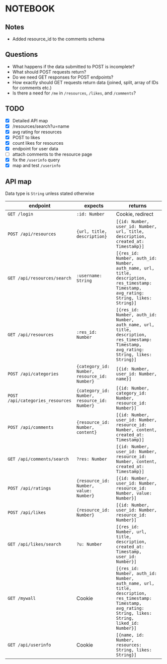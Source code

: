 # NOTEBOOK

## Notes

- Added resource_id to the comments schema

## Questions

- What happens if the data submitted to POST is incomplete?
- What should POST requests return?
- Do we need GET responses for POST endpoints?
- How exactly should GET requests return data (joined, split, array of IDs for comments etc.)
- Is there a need for `/me` in `/resources`, `/likes`, and `/comments`?

## TODO

- [x] Detailed API map
- [x] /resources/search?u=name
- [x] avg rating for resources
- [x] POST to likes
- [x] count likes for resources
- [x] endpoint for user data
- [ ] attach comments to the resource page
- [x] fix the `/userinfo` query
- [x] map and test `/userinfo`

## API map

Data type is `String` unless stated otherwise

| endpoint                         | expects                                      | returns                                                                                                                                                  |
| -------------------------------- | -------------------------------------------- | -------------------------------------------------------------------------------------------------------------------------------------------------------- |
| `GET /login`                     | `:id: Number`                                | Cookie, redirect                                                                                                                                         |
| `POST /api/resources`            | `{url, title, description}`                  | `[{id: Number, user_id: Number, url, title, description, created_at: Timestamp}]`                                                                        |
| `GET /api/resources/search`      | `:username: String`                          | `[{res_id: Number, auth_id: Number, auth_name, url, title, description, res_timestamp: Timestamp, avg_rating: String, likes: String}]`                   |
| `GET /api/resources`             | `:res_id: Number`                            | `[{res_id: Number, auth_id: Number, auth_name, url, title, description, res_timestamp: Timestamp, avg_rating: String, likes: String}]`                   |
| `POST /api/categories`           | `{category_id: Number, resource_id: Number}` | `[{id: Number, user_id: Number, name}]`                                                                                                                  |
| `POST /api/categories_resources` | `{category_id: Number, resource_id: Number}` | `[{id: Number, category_id: Number, resource_id: Number}]`                                                                                               |
| `POST /api/comments`             | `{resource_id: Number, content}`             | `[{id: Number, user_id: Number, resource_id: Number, content, created_at: Timestamp}]`                                                                   |
| `GET /api/comments/search`       | `?res: Number`                               | `[{id: Number, user_id: Number, resource_id: Number, content, created_at: Timestamp}]`                                                                   |
| `POST /api/ratings`              | `{resource_id: Number, value: Number}`       | `[{id: Number, user_id: Number, resource_id: Number, value: Number}]`                                                                                    |
| `POST /api/likes`                | `{resource_id: Number}`                      | `[{id: Number, user_id: Number, resource_id: Number}]`                                                                                                   |
| `GET /api/likes/search`          | `?u: Number`                                 | `[{res_id: Number, url, title, description, created_at: Timestamp, user_id: Number}]`                                                                    |
| `GET /mywall`                    | Cookie                                       | `[{res_id: Number, auth_id: Number, auth_name, url, title, description, res_timestamp: Timestamp, avg_rating: String, likes: String, liked_id: Number}]` |
| `GET /api/userinfo`              | Cookie                                       | `[{name, id: Number, resources: String, likes: String}]`                                                                                                 |
